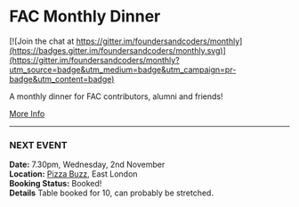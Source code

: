 # FAC  Monthly Dinner

[![Join the chat at https://gitter.im/foundersandcoders/monthly](https://badges.gitter.im/foundersandcoders/monthly.svg)](https://gitter.im/foundersandcoders/monthly?utm_source=badge&utm_medium=badge&utm_campaign=pr-badge&utm_content=badge)

A monthly dinner for FAC contributors, alumni and friends!

[More Info](https://github.com/foundersandcoders/monthly/blob/master/INFO.md)
___

### NEXT EVENT
**Date:** 7.30pm, Wednesday, 2nd November  
**Location:** [Pizza Buzz](https://www.google.com/maps/place/PizzaBuzz/@51.522215,-0.086291,15z), East London  
**Booking Status:** Booked!  
**Details** Table booked for 10, can probably be stretched.  
